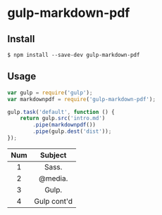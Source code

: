 # gulp-markdown-pdf


## Install

```
$ npm install --save-dev gulp-markdown-pdf
```


## Usage

```js
var gulp = require('gulp');
var markdownpdf = require('gulp-markdown-pdf');

gulp.task('default', function () {
	return gulp.src('intro.md')
		.pipe(markdownpdf())
		.pipe(gulp.dest('dist'));
});
```


| Num      | Subject       |
| :-------:| :-------------:|
| 1   | Sass. |
| 2   | @media. |
| 3   | Gulp. |
| 4   | Gulp cont'd |
